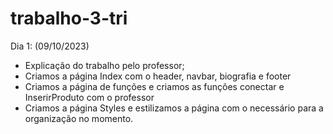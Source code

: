 # trabalho-3-tri

Dia 1: (09/10/2023)
- Explicação do trabalho pelo professor;
- Criamos a página Index com o header, navbar, biografia e footer
- Criamos a página de funções e criamos as funções conectar e InserirProduto com o professor
- Criamos a página Styles e estilizamos a página com o necessário para a organização no momento.

